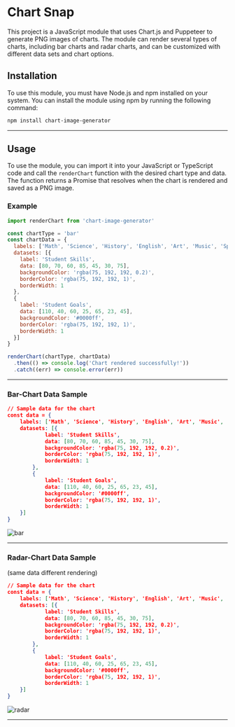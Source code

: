 # Chart Snap

This project is a JavaScript module that uses Chart.js and Puppeteer to generate PNG images of charts. The module can render several types of charts, including bar charts and radar charts, and can be customized with different data sets and chart options.

## Installation

To use this module, you must have Node.js and npm installed on your system. You can install the module using npm by running the following command:

```bash
npm install chart-image-generator
```

---
## Usage

To use the module, you can import it into your JavaScript or TypeScript code and call the `renderChart` function with the desired chart type and data. The function returns a Promise that resolves when the chart is rendered and saved as a PNG image.

### Example

```javascript
import renderChart from 'chart-image-generator'

const chartType = 'bar'
const chartData = {
  labels: ['Math', 'Science', 'History', 'English', 'Art', 'Music', 'Sports'],
  datasets: [{
    label: 'Student Skills',
    data: [80, 70, 60, 85, 45, 30, 75],
    backgroundColor: 'rgba(75, 192, 192, 0.2)',
    borderColor: 'rgba(75, 192, 192, 1)',
    borderWidth: 1
  },
  {
    label: 'Student Goals',
    data: [110, 40, 60, 25, 65, 23, 45],
    backgroundColor: '#0000ff',
    borderColor: 'rgba(75, 192, 192, 1)',
    borderWidth: 1
  }]
}

renderChart(chartType, chartData)
  .then(() => console.log('Chart rendered successfully!'))
  .catch((err) => console.error(err))

```

---

### Bar-Chart Data Sample

```json
// Sample data for the chart
const data = {
    labels: ['Math', 'Science', 'History', 'English', 'Art', 'Music', 'Sports'],
    datasets: [{
            label: 'Student Skills',
            data: [80, 70, 60, 85, 45, 30, 75],
            backgroundColor: 'rgba(75, 192, 192, 0.2)',
            borderColor: 'rgba(75, 192, 192, 1)',
            borderWidth: 1
        },
        {
            label: 'Student Goals',
            data: [110, 40, 60, 25, 65, 23, 45],
            backgroundColor: '#0000ff',
            borderColor: 'rgba(75, 192, 192, 1)',
            borderWidth: 1
    }]
}
```

![bar](images/bar.png)

---

### Radar-Chart Data Sample 
(same data different rendering)

```json
// Sample data for the chart
const data = {
    labels: ['Math', 'Science', 'History', 'English', 'Art', 'Music', 'Sports'],
    datasets: [{
            label: 'Student Skills',
            data: [80, 70, 60, 85, 45, 30, 75],
            backgroundColor: 'rgba(75, 192, 192, 0.2)',
            borderColor: 'rgba(75, 192, 192, 1)',
            borderWidth: 1
        },
        {
            label: 'Student Goals',
            data: [110, 40, 60, 25, 65, 23, 45],
            backgroundColor: '#0000ff',
            borderColor: 'rgba(75, 192, 192, 1)',
            borderWidth: 1
    }]
}
```

![radar](images/radar.png)

---